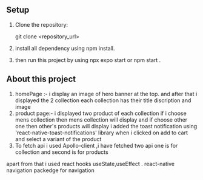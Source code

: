 ## Setup

1. Clone the repository:

   
   git clone <repository_url>

2. install all dependency using npm install.

3. then run this project by using npx expo start or npm start .



## About this project

1. homePage :- i display an image of hero banner at the top. and after that i displayed the 2 collection each collection has their title discription and image
2. product page:- i displayed two product of each collection if i choose mens collection then mens collection will display and if choose other one then other's products will display
i added the toast notification using 'react-native-toast-notifications' library when i clicked on add to cart and select a variant of the product
3. To fetch api i used Apollo-client ,i have fetched two api one is for collection and second is for products


apart from that i used react hooks useState,useEffect .
react-native navigation packedge for navigation
